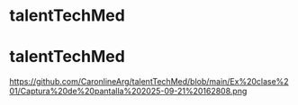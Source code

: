 ﻿# talentTechMed
# talentTechMed

https://github.com/CaronlineArg/talentTechMed/blob/main/Ex%20clase%201/Captura%20de%20pantalla%202025-09-21%20162808.png
